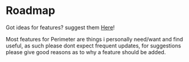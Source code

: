 # Roadmap




Got ideas for features? suggest them [Here](https://github.com/EM4Volts/Perimeter/pulls)!

Most features for Perimeter are things i personally need/want and find useful, as such please dont expect frequent updates, for suggestions please give good reasons as to why a feature should be added.
